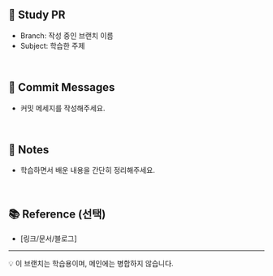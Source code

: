 ## 📘 Study PR

- Branch: 작성 중인 브랜치 이름
- Subject: 학습한 주제

<br>

## 🧾 Commit Messages

- 커밋 메세지를 작성해주세요.

<br>

## 📌 Notes

- 학습하면서 배운 내용을 간단히 정리해주세요.

<br>

## 📚 Reference (선택)

- [링크/문서/블로그]

---

💡 이 브랜치는 학습용이며, 메인에는 병합하지 않습니다.
